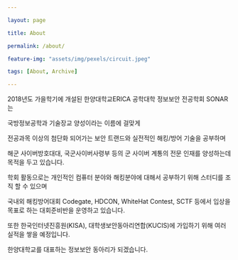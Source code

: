 ```yaml
---

layout: page

title: About

permalink: /about/

feature-img: "assets/img/pexels/circuit.jpeg"

tags: [About, Archive]

---
```


2018년도 가을학기에 개설된 한양대학교ERICA 공학대학 정보보안 전공학회 SONAR는

국방정보공학과 기술장교 양성이라는 이름에 걸맞게

전공과목 이상의 첨단화 되어가는 보안 트랜드와 실전적인 해킹/방어 기술을 공부하며

해군 사이버방호대대, 국군사이버사령부 등의 군 사이버 계통의 전문 인재를 양성하는데 목적을 두고 있습니다.

학회 활동으로는 개인적인 컴퓨터 분야와 해킹분야에 대해서 공부하기 위해 스터디를 조직 할 수 있으며

국내외 해킹방어대회 Codegate, HDCON, WhiteHat Contest, SCTF 등에서 입상을 목표로 하는 대회준비반을 운영하고 있습니다.

또한 한국인터넷진흥원(KISA), 대학생보안동아리연합(KUCIS)에 가입하기 위해 여러 실적을 쌓을 예정입니다.

한양대학교를 대표하는 정보보안 동아리가 되겠습니다.
